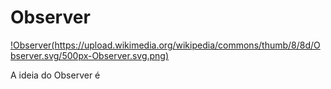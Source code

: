 # Observer

[!Observer(https://upload.wikimedia.org/wikipedia/commons/thumb/8/8d/Observer.svg/500px-Observer.svg.png)](https://pt.wikipedia.org/wiki/Observer)

A ideia do Observer é